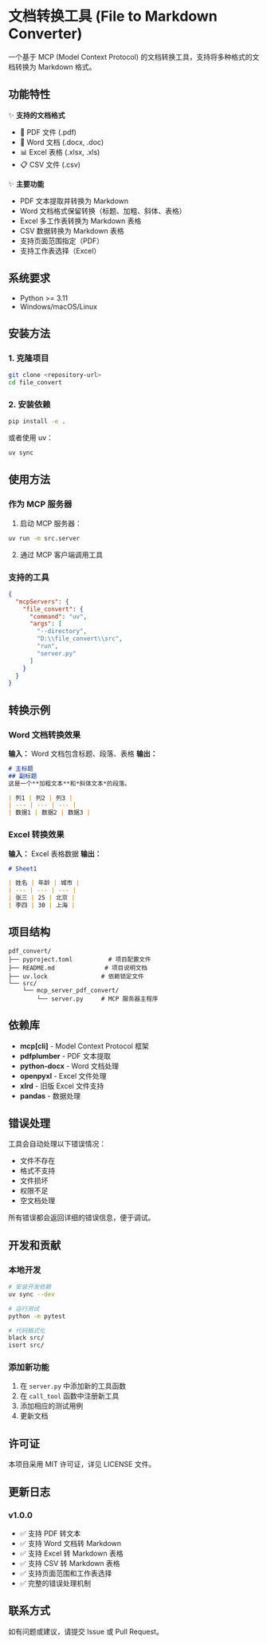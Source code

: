 # 文档转换工具 (File to Markdown Converter)

一个基于 MCP (Model Context Protocol) 的文档转换工具，支持将多种格式的文档转换为 Markdown 格式。

## 功能特性

✨ **支持的文档格式**
- 📄 PDF 文件 (.pdf)
- 📝 Word 文档 (.docx, .doc)
- 📊 Excel 表格 (.xlsx, .xls)
- 📋 CSV 文件 (.csv)

✨ **主要功能**
- PDF 文本提取并转换为 Markdown
- Word 文档格式保留转换（标题、加粗、斜体、表格）
- Excel 多工作表转换为 Markdown 表格
- CSV 数据转换为 Markdown 表格
- 支持页面范围指定（PDF）
- 支持工作表选择（Excel）

## 系统要求

- Python >= 3.11
- Windows/macOS/Linux

## 安装方法

### 1. 克隆项目
```bash
git clone <repository-url>
cd file_convert
```

### 2. 安装依赖
```bash
pip install -e .
```

或者使用 uv：
```bash
uv sync
```

## 使用方法

### 作为 MCP 服务器

1. 启动 MCP 服务器：
```bash
uv run -m src.server
```

2. 通过 MCP 客户端调用工具

### 支持的工具

```json
{
  "mcpServers": {
    "file_convert": {
      "command": "uv",
      "args": [
        "--directory",
        "D:\\file_convert\\src",
        "run",
        "server.py"
      ]
    }
  }
}

```

## 转换示例

### Word 文档转换效果
**输入：** Word 文档包含标题、段落、表格
**输出：** 
```markdown
# 主标题
## 副标题
这是一个**加粗文本**和*斜体文本*的段落。

| 列1 | 列2 | 列3 |
| --- | --- | --- |
| 数据1 | 数据2 | 数据3 |
```

### Excel 转换效果
**输入：** Excel 表格数据
**输出：**
```markdown
# Sheet1

| 姓名 | 年龄 | 城市 |
| --- | --- | --- |
| 张三 | 25 | 北京 |
| 李四 | 30 | 上海 |
```

## 项目结构

```
pdf_convert/
├── pyproject.toml          # 项目配置文件
├── README.md              # 项目说明文档
├── uv.lock               # 依赖锁定文件
└── src/
    └── mcp_server_pdf_convert/
        └── server.py     # MCP 服务器主程序
```

## 依赖库

- **mcp[cli]** - Model Context Protocol 框架
- **pdfplumber** - PDF 文本提取
- **python-docx** - Word 文档处理
- **openpyxl** - Excel 文件处理
- **xlrd** - 旧版 Excel 文件支持
- **pandas** - 数据处理

## 错误处理

工具会自动处理以下错误情况：
- 文件不存在
- 格式不支持
- 文件损坏
- 权限不足
- 空文档处理

所有错误都会返回详细的错误信息，便于调试。

## 开发和贡献

### 本地开发
```bash
# 安装开发依赖
uv sync --dev

# 运行测试
python -m pytest

# 代码格式化
black src/
isort src/
```

### 添加新功能
1. 在 `server.py` 中添加新的工具函数
2. 在 `call_tool` 函数中注册新工具
3. 添加相应的测试用例
4. 更新文档

## 许可证

本项目采用 MIT 许可证，详见 LICENSE 文件。

## 更新日志

### v1.0.0
- ✅ 支持 PDF 转文本
- ✅ 支持 Word 文档转 Markdown
- ✅ 支持 Excel 转 Markdown 表格
- ✅ 支持 CSV 转 Markdown 表格
- ✅ 支持页面范围和工作表选择
- ✅ 完整的错误处理机制

## 联系方式

如有问题或建议，请提交 Issue 或 Pull Request。

